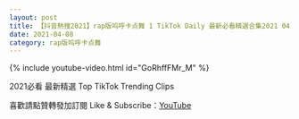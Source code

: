 ```yaml
---
layout: post
title: 【抖音熱搜2021】rap版呜呼卡点舞 1 TikTok Daily 最新必看精選合集2021 04 08
date: 2021-04-08
category: rap版呜呼卡点舞
---
```


{% include youtube-video.html id="GoRhffFMr_M" %}

2021必看 最新精選 Top TikTok Trending Clips

喜歡請點贊轉發加訂閱 Like & Subscribe：[YouTube](https://www.youtube.com/channel/UCAoR7VcanIPd04uEq_GIylA/videos)

